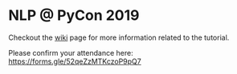 # NLP @ PyCon 2019

Checkout the [wiki](https://github.com/omarsar/nlp_pycon/wiki/NLP-@-PyCon-2019) page for more information related to the tutorial.

Please confirm your attendance here: https://forms.gle/52qeZzMTKczoP9pQ7
